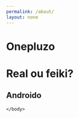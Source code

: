 ```yaml
---
permalink: /about/
layout: none
---
```

<html>
    <head>
    </head>
    <body>

# Onepluzo

<h1>Real ou feiki?</h1>

## Androido

    </body>
</html>
